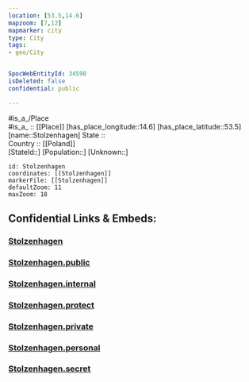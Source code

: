 ```yaml
---
location: [53.5,14.6] 
mapzoom: [7,12] 
mapmarker: city 
type: City
tags:
- geo/City


SpocWebEntityId: 34590
isDeleted: false
confidential: public

---
```

#is_a_/Place  
#is_a_ :: [[Place]] 
[has_place_longitude::14.6] 
[has_place_latitude::53.5] 
[name::Stolzenhagen] 
State ::  
Country :: [[Poland]]  
[StateId::] 
[Population::] 
[Unknown::] 


```leaflet
id: Stolzenhagen
coordinates: [[Stolzenhagen]] 
markerFile: [[Stolzenhagen]] 
defaultZoom: 11 
maxZoom: 18
```


## Confidential Links & Embeds: 

### [Stolzenhagen](/_Standards/Earth/Continent/Europe/Europe~East/Poland/Provinces~Poland/West_Pomeranian/City/Stolzenhagen.md) 

### [Stolzenhagen.public](/_public/Earth/Continent/Europe/Europe~East/Poland/Provinces~Poland/West_Pomeranian/City/Stolzenhagen.public.md) 

### [Stolzenhagen.internal](/_internal/Earth/Continent/Europe/Europe~East/Poland/Provinces~Poland/West_Pomeranian/City/Stolzenhagen.internal.md) 

### [Stolzenhagen.protect](/_protect/Earth/Continent/Europe/Europe~East/Poland/Provinces~Poland/West_Pomeranian/City/Stolzenhagen.protect.md) 

### [Stolzenhagen.private](/_private/Earth/Continent/Europe/Europe~East/Poland/Provinces~Poland/West_Pomeranian/City/Stolzenhagen.private.md) 

### [Stolzenhagen.personal](/_personal/Earth/Continent/Europe/Europe~East/Poland/Provinces~Poland/West_Pomeranian/City/Stolzenhagen.personal.md) 

### [Stolzenhagen.secret](/_secret/Earth/Continent/Europe/Europe~East/Poland/Provinces~Poland/West_Pomeranian/City/Stolzenhagen.secret.md)

